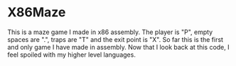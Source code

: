 # X86Maze

This is a maze game I made in x86 assembly.  The player is "P", empty spaces are ".", traps are "T" and the exit point is "X".
So far this is the first and only game I have made in assembly.  Now that I look back at this code, I feel spoiled with my higher level languages.
